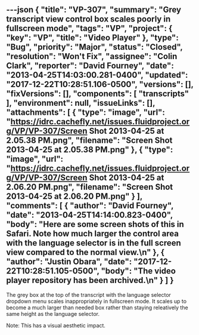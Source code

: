 ---json
{
  "title": "VP-307",
  "summary": "Grey transcript view control box scales poorly in fullscreen mode",
  "tags": "VP",
  "project": {
    "key": "VP",
    "title": "Video Player"
  },
  "type": "Bug",
  "priority": "Major",
  "status": "Closed",
  "resolution": "Won't Fix",
  "assignee": "Colin Clark",
  "reporter": "David Fourney",
  "date": "2013-04-25T14:03:00.281-0400",
  "updated": "2017-12-22T10:28:51.106-0500",
  "versions": [],
  "fixVersions": [],
  "components": [
    "transcripts"
  ],
  "environment": null,
  "issueLinks": [],
  "attachments": [
    {
      "type": "image",
      "url": "https://idrc.cachefly.net/issues.fluidproject.org/VP/VP-307/Screen Shot 2013-04-25 at 2.05.38 PM.png",
      "filename": "Screen Shot 2013-04-25 at 2.05.38 PM.png"
    },
    {
      "type": "image",
      "url": "https://idrc.cachefly.net/issues.fluidproject.org/VP/VP-307/Screen Shot 2013-04-25 at 2.06.20 PM.png",
      "filename": "Screen Shot 2013-04-25 at 2.06.20 PM.png"
    }
  ],
  "comments": [
    {
      "author": "David Fourney",
      "date": "2013-04-25T14:14:00.823-0400",
      "body": "Here are some screen shots of this in Safari. Note how much larger the control area with the language selector is in the full screen view compared to the normal view.\n"
    },
    {
      "author": "Justin Obara",
      "date": "2017-12-22T10:28:51.105-0500",
      "body": "The video player repository has been archived.\n"
    }
  ]
}
---
The grey box at the top of the transcript with the language selector dropdown menu scales inappropriately in fullscreen mode. It scales up to become a much larger than needed box rather than staying releatively the same height as the language selector.

Note:  This has a visual aesthetic impact.

        